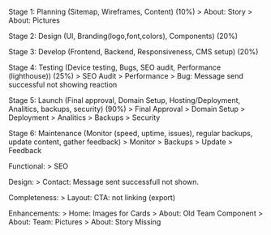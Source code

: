 
Stage 1: Planning (Sitemap, Wireframes, Content) (10%)
    > About: Story
    > About: Pictures

Stage 2: Design (UI, Branding(logo,font,colors), Components) (20%)

Stage 3: Develop (Frontend, Backend, Responsiveness, CMS setup) (20%)

Stage 4: Testing (Device testing, Bugs, SEO audit, Performance (lighthouse)) (25%)
    > SEO Audit
    > Performance
    > Bug: Message send successful not showing reaction
    
Stage 5: Launch (Final approval, Domain Setup, Hosting/Deployment, Analitics, backups, security) (90%)
    > Final Approval
    > Domain Setup
    > Deployment
    > Analitics
    > Backups
    > Security

Stage 6: Maintenance (Monitor (speed, uptime, issues), regular backups, update content, gather feedback)
    > Monitor
    > Backups
    > Update
    > Feedback



Functional:
    > SEO

Design:
    > Contact: Message sent successfull not shown.


Completeness:
    > Layout: CTA: not linking (export)


Enhancements:
    > Home: Images for Cards
    > About: Old Team Component
    > About: Team: Pictures
    > About: Story Missing
